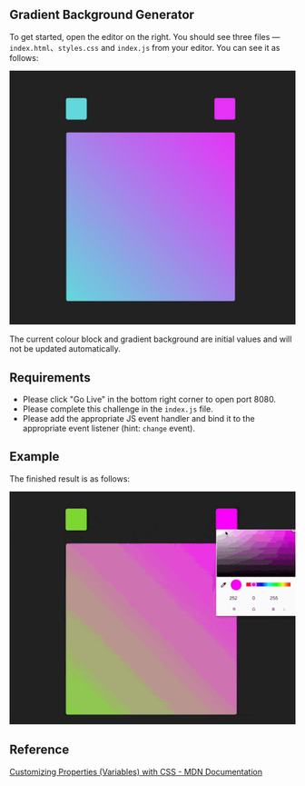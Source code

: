 ## Gradient Background Generator

To get started, open the editor on the right. You should see three files — `index.html`、`styles.css` and `index.js` from your editor. You can see it as follows:

![unfinished](./assets/unfinished.png)

The current colour block and gradient background are initial values and will not be updated automatically.

## Requirements

- Please click "Go Live" in the bottom right corner to open port 8080.
- Please complete this challenge in the `index.js` file.
- Please add the appropriate JS event handler and bind it to the appropriate event listener (hint: `change` event).

## Example

The finished result is as follows:

![finished](./assets/finished.gif)

## Reference

[Customizing Properties (Variables) with CSS - MDN Documentation](https://developer.mozilla.org/en-US/docs/Web/CSS/Using_CSS_custom_properties)
